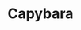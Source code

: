 ---
codehost: https://github.com/teamcapybara/capybara
logohandle: githubio_teamcapybara
sort: capybara
title: Capybara
website: http://teamcapybara.github.io/capybara/
---